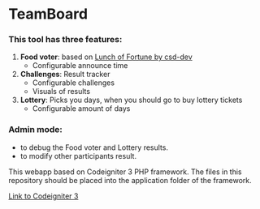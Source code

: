 # TeamBoard

### This tool has three features:
1. <b>Food voter</b>: based on [Lunch of Fortune by csd-dev](https://github.com/csd-dev/lunch-of-fortune)
    * Configurable announce time
2. <b>Challenges</b>: Result tracker
    * Configurable challenges
    * Visuals of results
3. <b>Lottery</b>: Picks you days, when you should go to buy lottery tickets
    * Configurable amount of days

### Admin mode:
* to debug the Food voter and Lottery results.
* to modify other participants result.

This webapp based on Codeigniter 3 PHP framework. The files in this repository should be placed into the application folder of the framework.

[Link to Codeigniter 3](https://codeigniter.com/download)

